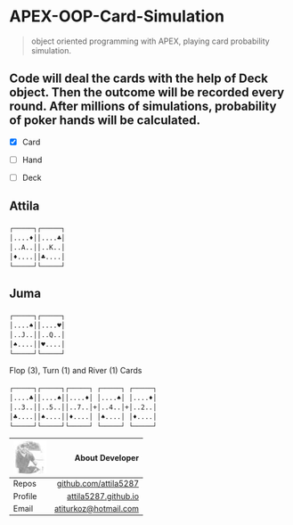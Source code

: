 # APEX-OOP-Card-Simulation

>object oriented programming with APEX, playing card probability simulation.

## Code will deal the cards with the help of Deck object. Then the outcome will be recorded every round. After millions of simulations, probability of poker hands will be calculated. 

- [x]  Card
- [ ]  Hand
- [ ]  Deck


Attila
---

`┌─────┐┌─────┐`<br>
`│....♦││....♣│`<br>
`│..A..││..K..│`<br>
`│♦....││♣....│`<br>
`└─────┘└─────┘`<br>

Juma
---

`┌─────┐┌─────┐`<br>
`│....♠││....♥│`<br>
`│..J..││..Q..│`<br>
`│♠....││♥....│`<br>
`└─────┘└─────┘`<br>

Flop (3), Turn (1) and River (1) Cards


`┌─────┐┌─────┐┌─────┐ ┌─────┐ ┌─────┐`<br>
`│....♣││....♠││....♦│ │....♠│ │....♦│`<br>
`│..3..││..5..││..7..│+│..4..│+│..2..│`<br>
`│♣....││♠....││♦....│ │♠....│ │♦....│`<br>
`└─────┘└─────┘└─────┘ └─────┘ └─────┘`<br>



| ![dev]( https://raw.githubusercontent.com/attila5287/img_readme/main/all/dev.jpg "dev-icon") | About Developer | 
| -------------   | -------------: |
| Repos | [github.com/attila5287 ](https://github.com/attila5287/) |
| Profile | [ attila5287.github.io ](https:///attila5287.github.io/) |
| Email    |  atiturkoz@hotmail.com | 

